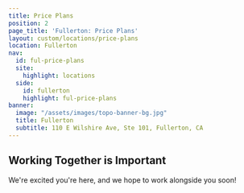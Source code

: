 ```yaml
---
title: Price Plans
position: 2
page_title: 'Fullerton: Price Plans'
layout: custom/locations/price-plans
location: Fullerton
nav:
  id: ful-price-plans
  site:
    highlight: locations
  side:
    id: fullerton
    highlight: ful-price-plans
banner:
  image: "/assets/images/topo-banner-bg.jpg"
  title: Fullerton
  subtitle: 110 E Wilshire Ave, Ste 101, Fullerton, CA
---
```


## Working Together is Important

We're excited you're here, and we hope to work alongside you soon!

